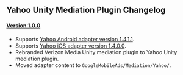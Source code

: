 ## Yahoo Unity Mediation Plugin Changelog

#### [Version 1.0.0](https://dl.google.com/googleadmobadssdk/mediation/unity/yahoo/YahooUnityAdapter-1.0.0.zip)
- Supports [Yahoo Android adapter version 1.4.1.1](https://github.com/googleads/googleads-mobile-android-mediation/blob/main/ThirdPartyAdapters/yahoo/CHANGELOG.md#version-1411).
- Supports [Yahoo iOS adapter version 1.4.0.0](https://github.com/googleads/googleads-mobile-ios-mediation/blob/main/adapters/Yahoo/CHANGELOG.md#version-1400).
- Rebranded Verizon Media Unity mediation plugin to Yahoo Unity mediation plugin.
- Moved adapter content to `GoogleMobileAds/Mediation/Yahoo/`.
